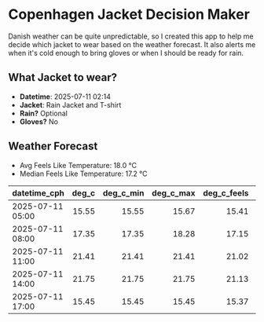 
# Copenhagen Jacket Decision Maker

Danish weather can be quite unpredictable, so I created this app to help me decide which jacket to wear based on the weather forecast. 
It also alerts me when it's cold enough to bring gloves or when I should be ready for rain.

## What Jacket to wear?

- **Datetime**: 2025-07-11 02:14
- **Jacket**: Rain Jacket and T-shirt
- **Rain?** Optional
- **Gloves?** No

## Weather Forecast
- Avg Feels Like Temperature: 18.0 °C
- Median Feels Like Temperature: 17.2 °C

| datetime_cph     |   deg_c |   deg_c_min |   deg_c_max |   deg_c_feels | weather   | wind   | rain   |
|:-----------------|--------:|------------:|------------:|--------------:|:----------|:-------|:-------|
| 2025-07-11 05:00 |   15.55 |       15.55 |       15.67 |         15.41 | Clouds    | High   | None   |
| 2025-07-11 08:00 |   17.35 |       17.35 |       18.28 |         17.15 | Clouds    | High   | None   |
| 2025-07-11 11:00 |   21.41 |       21.41 |       21.41 |         21.02 | Clouds    | Medium | None   |
| 2025-07-11 14:00 |   21.75 |       21.75 |       21.75 |         21.13 | Clouds    | Medium | None   |
| 2025-07-11 17:00 |   15.45 |       15.45 |       15.45 |         15.37 | Rain      | Low    | Low    |
        